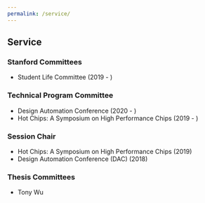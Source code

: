 ```yaml
---
permalink: /service/
---
```


## Service

### Stanford Committees
- Student Life Committee (2019 - )

### Technical Program Committee 
- Design Automation Conference (2020 - )
- Hot Chips: A Symposium on High Performance Chips (2019 - )

### Session Chair
- Hot Chips: A Symposium on High Performance Chips (2019)
- Design Automation Conference (DAC) (2018)

### Thesis Committees
- Tony Wu
